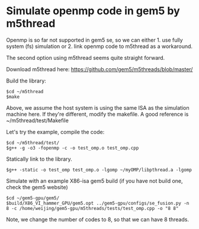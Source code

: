 # Simulate openmp code in gem5 by m5thread 

Openmp is so far not supported in gem5 se, so we can either 1. use fully system (fs) simulation or 2. link openmp code to m5thread as a workaround.

The second option using m5thread seems quite straight forward. 

Download m5thread here: https://github.com/gem5/m5threads/blob/master/

Build the library:

    $cd ~/m5thread
    $make
    
Above, we assume the host system is using the same ISA as the simulation machine here. If they're different, modify the makefile. A good reference is ~/m5thread/test/Makefile  

Let's try the example, compile the code:

    $cd ~/m5thread/test/
    $g++ -g -o3 -fopenmp -c -o test_omp.o test_omp.cpp
    
Statically link to the library.

    $g++ -static -o test_omp test_omp.o -lgomp ~/myOMP/libpthread.a -lgomp

Simulate with an example X86-isa gem5 build (if you have not build one, check the gem5 website)

    $cd ~/gem5-gpu/gem5/
    $build/X86_VI_hammer_GPU/gem5.opt ../gem5-gpu/configs/se_fusion.py -n 8 -c /home/weijing/gem5-gpu/m5threads/tests/test_omp.cpp -o "8 8"

Note, we change the number of codes to 8, so that we can have 8 threads. 
